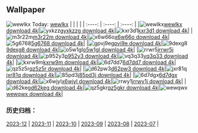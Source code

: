 ## Wallpaper
![wewlkx](https://w.wallhaven.cc/full/we/wallhaven-wewlkx.jpg) Today: [wewlkx](https://th.wallhaven.cc/small/we/wewlkx.jpg)
|      |      |      |
| :----: | :----: | :----: |
|![wewlkx](https://th.wallhaven.cc/small/we/wewlkx.jpg)[wewlkx download 4k](https://wallhaven.cc/w/wewlkx)|![yxkzzg](https://th.wallhaven.cc/small/yx/yxkzzg.jpg)[yxkzzg download 4k](https://wallhaven.cc/w/yxkzzg)|![kxr3d1](https://th.wallhaven.cc/small/kx/kxr3d1.jpg)[kxr3d1 download 4k](https://wallhaven.cc/w/kxr3d1)|
|![m3r22m](https://th.wallhaven.cc/small/m3/m3r22m.jpg)[m3r22m download 4k](https://wallhaven.cc/w/m3r22m)|![x6w66o](https://th.wallhaven.cc/small/x6/x6w66o.jpg)[x6w66o download 4k](https://wallhaven.cc/w/x6w66o)|![5g6768](https://th.wallhaven.cc/small/5g/5g6768.jpg)[5g6768 download 4k](https://wallhaven.cc/w/5g6768)|
|![gpvj9e](https://th.wallhaven.cc/small/gp/gpvj9e.jpg)[gpvj9e download 4k](https://wallhaven.cc/w/gpvj9e)|![9dexg8](https://th.wallhaven.cc/small/9d/9dexg8.jpg)[9dexg8 download 4k](https://wallhaven.cc/w/9dexg8)|![o5w1gl](https://th.wallhaven.cc/small/o5/o5w1gl.jpg)[o5w1gl download 4k](https://wallhaven.cc/w/o5w1gl)|
|![rrwr5j](https://th.wallhaven.cc/small/rr/rrwr5j.jpg)[rrwr5j download 4k](https://wallhaven.cc/w/rrwr5j)|![p952y3](https://th.wallhaven.cc/small/p9/p952y3.jpg)[p952y3 download 4k](https://wallhaven.cc/w/p952y3)|![vq3q33](https://th.wallhaven.cc/small/vq/vq3q33.jpg)[vq3q33 download 4k](https://wallhaven.cc/w/vq3q33)|
|![kxrw9m](https://th.wallhaven.cc/small/kx/kxrw9m.jpg)[kxrw9m download 4k](https://wallhaven.cc/w/kxrw9m)|![6d7dd7](https://th.wallhaven.cc/small/6d/6d7dd7.jpg)[6d7dd7 download 4k](https://wallhaven.cc/w/6d7dd7)|![qz5z5r](https://th.wallhaven.cc/small/qz/qz5z5r.jpg)[qz5z5r download 4k](https://wallhaven.cc/w/qz5z5r)|
|![d62pw3](https://th.wallhaven.cc/small/d6/d62pw3.jpg)[d62pw3 download 4k](https://wallhaven.cc/w/d62pw3)|![jxr81q](https://th.wallhaven.cc/small/jx/jxr81q.jpg)[jxr81q download 4k](https://wallhaven.cc/w/jxr81q)|![85pd3j](https://th.wallhaven.cc/small/85/85pd3j.jpg)[85pd3j download 4k](https://wallhaven.cc/w/85pd3j)|
|![6d7dgx](https://th.wallhaven.cc/small/6d/6d7dgx.jpg)[6d7dgx download 4k](https://wallhaven.cc/w/6d7dgx)|![x6wjyl](https://th.wallhaven.cc/small/x6/x6wjyl.jpg)[x6wjyl download 4k](https://wallhaven.cc/w/x6wjyl)|![rrwy1j](https://th.wallhaven.cc/small/rr/rrwy1j.jpg)[rrwy1j download 4k](https://wallhaven.cc/w/rrwy1j)|
|![d62keg](https://th.wallhaven.cc/small/d6/d62keg.jpg)[d62keg download 4k](https://wallhaven.cc/w/d62keg)|![qz5gkr](https://th.wallhaven.cc/small/qz/qz5gkr.jpg)[qz5gkr download 4k](https://wallhaven.cc/w/qz5gkr)|![wewqwx](https://th.wallhaven.cc/small/we/wewqwx.jpg)[wewqwx download 4k](https://wallhaven.cc/w/wewqwx)|

### 历史归档：
[2023-12](https://github.com/april-projects/april-wallpaper/tree/main/picture/2023-12/) | [2023-11](https://github.com/april-projects/april-wallpaper/tree/main/picture/2023-11/) | [2023-10](https://github.com/april-projects/april-wallpaper/tree/main/picture/2023-10/) | [2023-09](https://github.com/april-projects/april-wallpaper/tree/main/picture/2023-09/) | [2023-08](https://github.com/april-projects/april-wallpaper/tree/main/picture/2023-08/) | [2023-07](https://github.com/april-projects/april-wallpaper/tree/main/picture/2023-07/) | 
